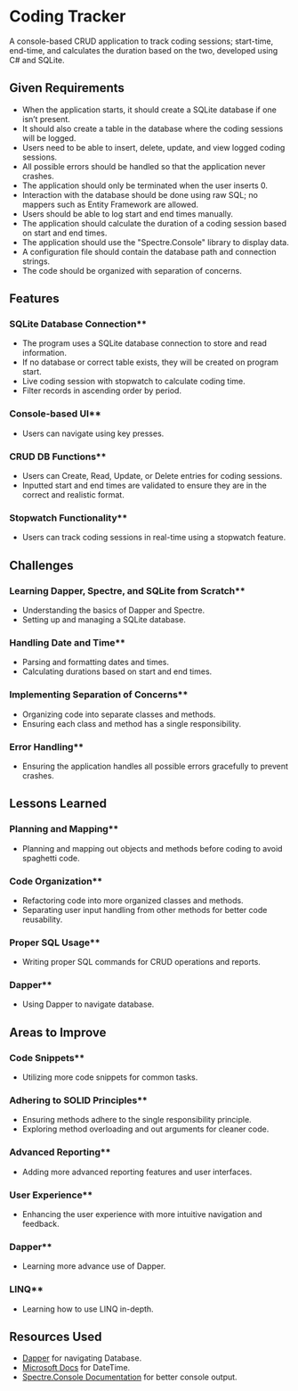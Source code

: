 
# Coding Tracker

A console-based CRUD application to track coding sessions; start-time, end-time,
and calculates the duration based on the two, developed using C# and SQLite.

## Given Requirements

- When the application starts, it should create a SQLite database if one isn’t present.
- It should also create a table in the database where the
coding sessions will be logged.
- Users need to be able to insert, delete, update, and view logged coding sessions.
- All possible errors should be handled so that the application never crashes.
- The application should only be terminated when the user inserts 0.
- Interaction with the database should be done using raw SQL;
no mappers such as Entity Framework are allowed.
- Users should be able to log start and end times manually.
- The application should calculate the duration of a coding
session based on start and end times.
- The application should use the "Spectre.Console" library to display data.
- A configuration file should contain the database path and connection strings.
- The code should be organized with separation of concerns.

## Features

### SQLite Database Connection**
  - The program uses a SQLite database connection to store and read information.
  - If no database or correct table exists, they will be created on program start.
  - Live coding session with stopwatch to calculate coding time.
  - Filter records in ascending order by period.
  
### Console-based UI**
  - Users can navigate using key presses.
  
### CRUD DB Functions**
  - Users can Create, Read, Update, or Delete entries for coding sessions.
  - Inputted start and end times are validated to ensure they
are in the correct and realistic format.
  
### Stopwatch Functionality**
  - Users can track coding sessions in real-time using a stopwatch feature.

## Challenges

### Learning Dapper, Spectre, and SQLite from Scratch**
  - Understanding the basics of Dapper and Spectre.
  - Setting up and managing a SQLite database.
  
### Handling Date and Time**
  - Parsing and formatting dates and times.
  - Calculating durations based on start and end times.
  
### Implementing Separation of Concerns**
  - Organizing code into separate classes and methods.
  - Ensuring each class and method has a single responsibility.
  
### Error Handling**
  - Ensuring the application handles all possible errors gracefully to prevent crashes.

## Lessons Learned

### Planning and Mapping**
  - Planning and mapping out objects and methods before coding to
avoid spaghetti code.
  
### Code Organization**
  - Refactoring code into more organized classes and methods.
  - Separating user input handling from other methods for better code reusability.
  
### Proper SQL Usage**
  - Writing proper SQL commands for CRUD operations and reports.
  
### Dapper**
  - Using Dapper to navigate database.

## Areas to Improve

### Code Snippets**
  - Utilizing more code snippets for common tasks.
  
### Adhering to SOLID Principles**
  - Ensuring methods adhere to the single responsibility principle.
  - Exploring method overloading and out arguments for cleaner code.
  
### Advanced Reporting**
  - Adding more advanced reporting features and user interfaces.
  
### User Experience**
  - Enhancing the user experience with more intuitive navigation and feedback.
  
### Dapper**
  - Learning more advance use of Dapper.
  
### LINQ**
  - Learning how to use LINQ in-depth.

## Resources Used

- [Dapper](https://github.com/DapperLib/Dapper) for navigating Database.
- [Microsoft Docs](https://learn.microsoft.com/en-us/dotnet/api/system.datetime?view=net-8.0)
for DateTime.
- [Spectre.Console Documentation](https://spectreconsole.net/) for better
console output.
